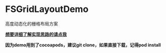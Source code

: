 # FSGridLayoutDemo
高度动态化的栅格布局方案

**[想要详细了解实现思路的请点我](http://www.jianshu.com/p/a728ae289d0d)**

**因为demo用到了cocoapods，建议git clone，如果直接下载，记得pod install**
